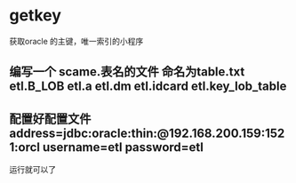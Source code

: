 # getkey
获取oracle 的主键，唯一索引的小程序

  编写一个 scame.表名的文件 命名为table.txt
etl.B_LOB
etl.a
etl.dm
etl.idcard
etl.key_lob_table
------------------------
配置好配置文件
address=jdbc:oracle:thin:@192.168.200.159:1521:orcl
username=etl
password=etl
----------
运行就可以了
